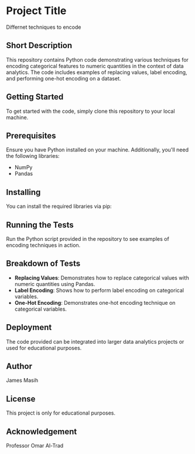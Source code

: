 # Project Title
Differnet techniques to encode

## Short Description
This repository contains Python code demonstrating various techniques for encoding categorical features to numeric quantities in the context of data analytics. The code includes examples of replacing values, label encoding, and performing one-hot encoding on a dataset.

## Getting Started
To get started with the code, simply clone this repository to your local machine.

## Prerequisites
Ensure you have Python installed on your machine. Additionally, you'll need the following libraries:
- NumPy
- Pandas

## Installing
You can install the required libraries via pip:


## Running the Tests
Run the Python script provided in the repository to see examples of encoding techniques in action.

## Breakdown of Tests
- **Replacing Values**: Demonstrates how to replace categorical values with numeric quantities using Pandas.
- **Label Encoding**: Shows how to perform label encoding on categorical variables.
- **One-Hot Encoding**: Demonstrates one-hot encoding technique on categorical variables.

## Deployment
The code provided can be integrated into larger data analytics projects or used for educational purposes.

## Author
James Masih

## License
This project is only for educational purposes.

## Acknowledgement
Professor Omar Al-Trad
